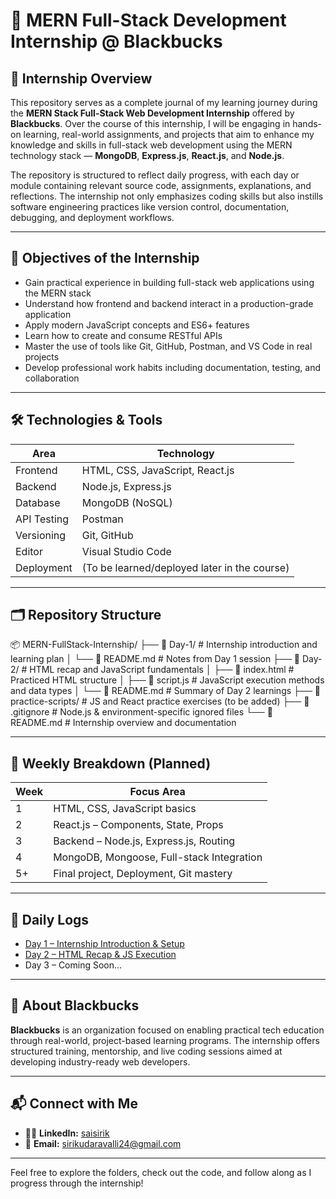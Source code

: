# 🚀 MERN Full-Stack Development Internship @ Blackbucks

## 📖 Internship Overview

This repository serves as a complete journal of my learning journey during the **MERN Stack Full-Stack Web Development Internship** offered by **Blackbucks**. Over the course of this internship, I will be engaging in hands-on learning, real-world assignments, and projects that aim to enhance my knowledge and skills in full-stack web development using the MERN technology stack — **MongoDB**, **Express.js**, **React.js**, and **Node.js**.

The repository is structured to reflect daily progress, with each day or module containing relevant source code, assignments, explanations, and reflections. The internship not only emphasizes coding skills but also instills software engineering practices like version control, documentation, debugging, and deployment workflows.

---

## 🎯 Objectives of the Internship

- Gain practical experience in building full-stack web applications using the MERN stack
- Understand how frontend and backend interact in a production-grade application
- Apply modern JavaScript concepts and ES6+ features
- Learn how to create and consume RESTful APIs
- Master the use of tools like Git, GitHub, Postman, and VS Code in real projects
- Develop professional work habits including documentation, testing, and collaboration

---

## 🛠️ Technologies & Tools

| Area         | Technology               |
|--------------|--------------------------|
| Frontend     | HTML, CSS, JavaScript, React.js |
| Backend      | Node.js, Express.js      |
| Database     | MongoDB (NoSQL)          |
| API Testing  | Postman                  |
| Versioning   | Git, GitHub              |
| Editor       | Visual Studio Code       |
| Deployment   | (To be learned/deployed later in the course) |

---

## 🗂️ Repository Structure

📦 MERN-FullStack-Internship/
├── 📂 Day-1/ # Internship introduction and learning plan
│ └── 📄 README.md # Notes from Day 1 session
├── 📂 Day-2/ # HTML recap and JavaScript fundamentals
│ ├── 📄 index.html # Practiced HTML structure
│ ├── 📄 script.js # JavaScript execution methods and data types
│ └── 📄 README.md # Summary of Day 2 learnings
├── 📂 practice-scripts/ # JS and React practice exercises (to be added)
├── 📄 .gitignore # Node.js & environment-specific ignored files
└── 📄 README.md # Internship overview and documentation


---

## 📆 Weekly Breakdown (Planned)

| Week | Focus Area                              |
|------|------------------------------------------|
| 1    | HTML, CSS, JavaScript basics             |
| 2    | React.js – Components, State, Props      |
| 3    | Backend – Node.js, Express.js, Routing   |
| 4    | MongoDB, Mongoose, Full-stack Integration|
| 5+   | Final project, Deployment, Git mastery   |

---

## 📝 Daily Logs

- [Day 1 – Internship Introduction & Setup](./Day-1/README.md)
- [Day 2 – HTML Recap & JS Execution](./Day-2/README.md)
- Day 3 – Coming Soon...

---

## 💼 About Blackbucks

**Blackbucks** is an organization focused on enabling practical tech education through real-world, project-based learning programs. The internship offers structured training, mentorship, and live coding sessions aimed at developing industry-ready web developers.

---

## 📬 Connect with Me

- 👩‍💻 **LinkedIn:** [saisirik](https://www.linkedin.com/in/saisirik)
- 📧 **Email:** sirikudaravalli24@gmail.com

---

Feel free to explore the folders, check out the code, and follow along as I progress through the internship!

